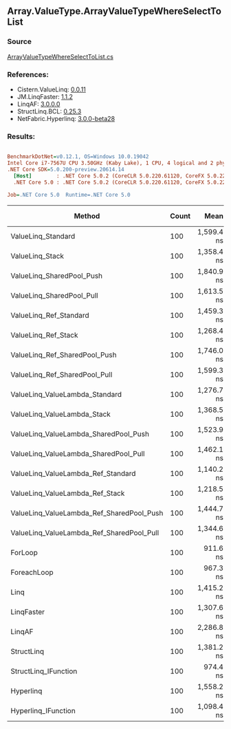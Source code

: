 ﻿## Array.ValueType.ArrayValueTypeWhereSelectToList

### Source
[ArrayValueTypeWhereSelectToList.cs](../LinqBenchmarks/Array/ValueType/ArrayValueTypeWhereSelectToList.cs)

### References:
- Cistern.ValueLinq: [0.0.11](https://www.nuget.org/packages/Cistern.ValueLinq/0.0.11)
- JM.LinqFaster: [1.1.2](https://www.nuget.org/packages/JM.LinqFaster/1.1.2)
- LinqAF: [3.0.0.0](https://www.nuget.org/packages/LinqAF/3.0.0.0)
- StructLinq.BCL: [0.25.3](https://www.nuget.org/packages/StructLinq.BCL/0.25.3)
- NetFabric.Hyperlinq: [3.0.0-beta28](https://www.nuget.org/packages/NetFabric.Hyperlinq/3.0.0-beta28)

### Results:
``` ini

BenchmarkDotNet=v0.12.1, OS=Windows 10.0.19042
Intel Core i7-7567U CPU 3.50GHz (Kaby Lake), 1 CPU, 4 logical and 2 physical cores
.NET Core SDK=5.0.200-preview.20614.14
  [Host]        : .NET Core 5.0.2 (CoreCLR 5.0.220.61120, CoreFX 5.0.220.61120), X64 RyuJIT
  .NET Core 5.0 : .NET Core 5.0.2 (CoreCLR 5.0.220.61120, CoreFX 5.0.220.61120), X64 RyuJIT

Job=.NET Core 5.0  Runtime=.NET Core 5.0  

```
|                                    Method | Count |       Mean |    Error |   StdDev | Ratio | RatioSD |  Gen 0 | Gen 1 | Gen 2 | Allocated |
|------------------------------------------ |------ |-----------:|---------:|---------:|------:|--------:|-------:|------:|------:|----------:|
|                        ValueLinq_Standard |   100 | 1,599.4 ns |  8.64 ns |  7.66 ns |  1.75 |    0.02 | 2.4433 |     - |     - |   4.99 KB |
|                           ValueLinq_Stack |   100 | 1,358.4 ns |  5.13 ns |  4.55 ns |  1.49 |    0.01 | 0.9823 |     - |     - |   2.01 KB |
|                 ValueLinq_SharedPool_Push |   100 | 1,840.9 ns | 10.17 ns |  9.51 ns |  2.02 |    0.02 | 0.9823 |     - |     - |   2.01 KB |
|                 ValueLinq_SharedPool_Pull |   100 | 1,613.5 ns | 11.31 ns | 10.58 ns |  1.77 |    0.02 | 0.9823 |     - |     - |   2.01 KB |
|                    ValueLinq_Ref_Standard |   100 | 1,459.3 ns | 10.69 ns |  9.48 ns |  1.60 |    0.01 | 2.4433 |     - |     - |   4.99 KB |
|                       ValueLinq_Ref_Stack |   100 | 1,268.4 ns |  8.90 ns |  7.89 ns |  1.39 |    0.02 | 0.9823 |     - |     - |   2.01 KB |
|             ValueLinq_Ref_SharedPool_Push |   100 | 1,746.0 ns | 13.42 ns | 12.56 ns |  1.92 |    0.02 | 0.9823 |     - |     - |   2.01 KB |
|             ValueLinq_Ref_SharedPool_Pull |   100 | 1,599.3 ns |  8.31 ns |  7.37 ns |  1.75 |    0.01 | 0.9823 |     - |     - |   2.01 KB |
|            ValueLinq_ValueLambda_Standard |   100 | 1,276.7 ns |  8.33 ns |  7.38 ns |  1.40 |    0.01 | 2.4433 |     - |     - |   4.99 KB |
|               ValueLinq_ValueLambda_Stack |   100 | 1,368.5 ns |  8.52 ns |  7.11 ns |  1.50 |    0.01 | 0.9823 |     - |     - |   2.01 KB |
|     ValueLinq_ValueLambda_SharedPool_Push |   100 | 1,523.9 ns |  9.58 ns |  8.49 ns |  1.67 |    0.02 | 0.9823 |     - |     - |   2.01 KB |
|     ValueLinq_ValueLambda_SharedPool_Pull |   100 | 1,462.1 ns |  9.88 ns |  8.25 ns |  1.60 |    0.02 | 0.9823 |     - |     - |   2.01 KB |
|        ValueLinq_ValueLambda_Ref_Standard |   100 | 1,140.2 ns |  8.95 ns |  8.37 ns |  1.25 |    0.01 | 2.4433 |     - |     - |   4.99 KB |
|           ValueLinq_ValueLambda_Ref_Stack |   100 | 1,218.5 ns |  6.71 ns |  6.27 ns |  1.34 |    0.01 | 0.9823 |     - |     - |   2.01 KB |
| ValueLinq_ValueLambda_Ref_SharedPool_Push |   100 | 1,444.7 ns |  9.42 ns |  8.81 ns |  1.59 |    0.02 | 0.9823 |     - |     - |   2.01 KB |
| ValueLinq_ValueLambda_Ref_SharedPool_Pull |   100 | 1,344.6 ns |  7.29 ns |  6.82 ns |  1.47 |    0.01 | 0.9823 |     - |     - |   2.01 KB |
|                                   ForLoop |   100 |   911.6 ns |  7.00 ns |  6.21 ns |  1.00 |    0.00 | 2.4433 |     - |     - |   4.99 KB |
|                               ForeachLoop |   100 |   967.3 ns |  5.27 ns |  4.67 ns |  1.06 |    0.01 | 2.4433 |     - |     - |   4.99 KB |
|                                      Linq |   100 | 1,415.2 ns |  7.44 ns |  5.81 ns |  1.55 |    0.01 | 2.5234 |     - |     - |   5.16 KB |
|                                LinqFaster |   100 | 1,307.6 ns |  9.85 ns |  8.73 ns |  1.43 |    0.01 | 3.8700 |     - |     - |   7.91 KB |
|                                    LinqAF |   100 | 2,286.8 ns | 18.29 ns | 17.11 ns |  2.51 |    0.03 | 2.4414 |     - |     - |   4.99 KB |
|                                StructLinq |   100 | 1,381.2 ns |  6.81 ns |  6.37 ns |  1.52 |    0.01 | 1.0281 |     - |     - |    2.1 KB |
|                      StructLinq_IFunction |   100 |   974.4 ns |  5.66 ns |  5.02 ns |  1.07 |    0.01 | 0.9823 |     - |     - |   2.01 KB |
|                                 Hyperlinq |   100 | 1,558.2 ns |  8.22 ns |  7.29 ns |  1.71 |    0.01 | 1.0166 |     - |     - |   2.08 KB |
|                       Hyperlinq_IFunction |   100 | 1,098.4 ns |  5.09 ns |  4.25 ns |  1.21 |    0.01 | 1.0166 |     - |     - |   2.08 KB |
